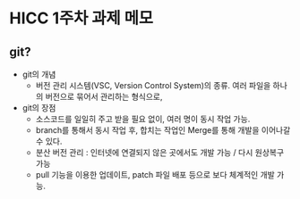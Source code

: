 # HICC 1주차 과제 메모
## git?
- git의 개념
    - 버전 관리 시스템(VSC, Version Control System)의 종류. 
    여러 파일을 하나의 버전으로 묶어서 관리하는 형식으로, 
- git의 장점
    - 소스코드를 일일히 주고 받을 필요 없이, 여러 명이 동시 작업 가능.
    - branch를 통해서 동시 작업 후, 합치는 작업인 Merge를 통해 개발을 이어나갈 수 있다.
    - 분산 버전 관리 : 인터넷에 연결되지 않은 곳에서도 개발 가능 / 다시 원상복구 가능
    - pull 기능을 이용한 업데이트, patch 파일 배포 등으로 보다 체계적인 개발 가능.
